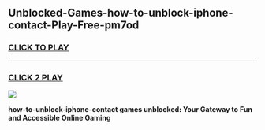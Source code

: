 
## Unblocked-Games-how-to-unblock-iphone-contact-Play-Free-pm7od
<h3>
<a href="https://premium76.site?title=how-to-unblock-iphone-contact&ref=23A">CLICK TO PLAY</a></h3>
<hr>

<h3>
<a href="https://premium76.site?title=how-to-unblock-iphone-contact&ref=23A">CLICK 2 PLAY</a>
  
</h3>

<a href="https://premium76.site?title=how-to-unblock-iphone-contact&ref=23A"><img src="https://clearcache.store/games.png"></a>


**how-to-unblock-iphone-contact games unblocked: Your Gateway to Fun and Accessible Online Gaming**
